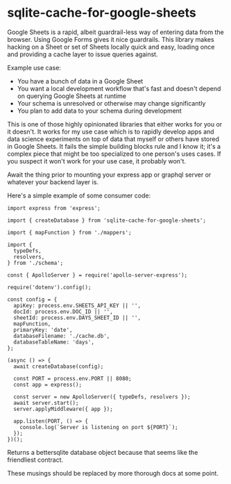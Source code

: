 
# sqlite-cache-for-google-sheets

Google Sheets is a rapid, albeit guardrail-less way of entering data from the browser. Using Google Forms gives it nice guardrails. This library makes hacking on a Sheet or set of Sheets locally quick and easy, loading once and providing a cache layer to issue queries against.

Example use case:

- You have a bunch of data in a Google Sheet
- You want a local development workflow that's fast and doesn't depend on querying Google Sheets at runtime
- Your schema is unresolved or otherwise may change significantly
- You plan to add data to your schema during development

This is one of those highly opinionated libraries that either works for you or it doesn't. It works for my use case which is to rapidly develop apps and data science experiments on top of data that myself or others have stored in Google Sheets. It fails the simple building blocks rule and I know it; it's a complex piece that might be too specialized to one person's uses cases. If you suspect it won't work for your use case, it probably won't.

Await the thing prior to mounting your express app or graphql server or whatever your backend layer is.

Here's a simple example of some consumer code:

```
import express from 'express';

import { createDatabase } from 'sqlite-cache-for-google-sheets';

import { mapFunction } from './mappers';

import {
  typeDefs,
  resolvers,
} from './schema';

const { ApolloServer } = require('apollo-server-express');

require('dotenv').config();

const config = {
  apiKey: process.env.SHEETS_API_KEY || '',
  docId: process.env.DOC_ID || '',
  sheetId: process.env.DAYS_SHEET_ID || '',
  mapFunction,
  primaryKey: 'date',
  databaseFilename: './cache.db',
  databaseTableName: 'days',
};

(async () => {
  await createDatabase(config);

  const PORT = process.env.PORT || 8080;
  const app = express();

  const server = new ApolloServer({ typeDefs, resolvers });
  await server.start();
  server.applyMiddleware({ app });

  app.listen(PORT, () => {
    console.log(`Server is listening on port ${PORT}`);
  });
})();

```

Returns a bettersqlite database object because that seems like the friendliest contract.

These musings should be replaced by more thorough docs at some point.
